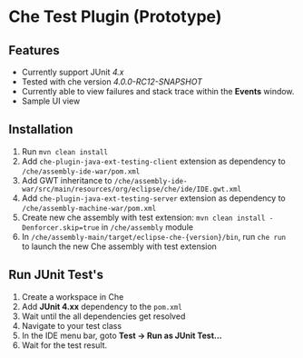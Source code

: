 # Che Test Plugin (Prototype)

## Features
* Currently support JUnit *4.x* 
* Tested with che version *4.0.0-RC12-SNAPSHOT*
* Currently able to view failures and stack trace within the **Events** window. 
* Sample UI view
 

## Installation

1. Run `mvn clean install`
2. Add `che-plugin-java-ext-testing-client` extension as dependency to `/che/assembly-ide-war/pom.xml`
3. Add GWT inheritance to `/che/assembly-ide-war/src/main/resources/org/eclipse/che/ide/IDE.gwt.xml`
4. Add `che-plugin-java-ext-testing-server` extension as dependency to `/che/assembly-machine-war/pom.xml`
5. Create new che assembly with test extension: `mvn clean install -Denforcer.skip=true` in `/che/assembly` module
6. In `/che/assembly-main/target/eclipse-che-{version}/bin`, run `che run` to launch the new Che assembly with test extension

## Run JUnit Test's
 
1. Create a workspace in Che
2. Add **JUnit 4.xx** dependency to the `pom.xml`
2. Wait until the all dependencies get resolved
3. Navigate to your test class
4. In the IDE menu bar, goto **Test -> Run as JUnit Test...**
5. Wait for the test result.
